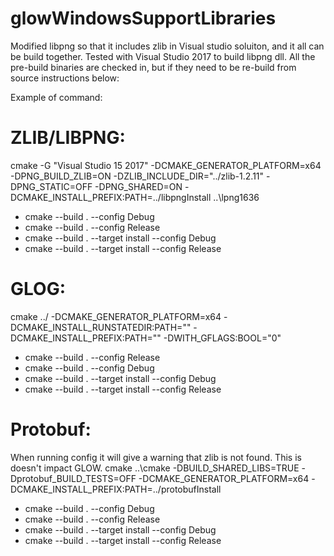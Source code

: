# glowWindowsSupportLibraries

Modified libpng so that it includes zlib in Visual studio soluiton, and it all can be build together. 
Tested with Visual Studio 2017 to build libpng dll.
All the pre-build binaries are checked in, but if they need to be re-build from source instructions below:

Example of command:

<h1>ZLIB/LIBPNG:</h1>
cmake -G "Visual Studio 15 2017" -DCMAKE_GENERATOR_PLATFORM=x64 -DPNG_BUILD_ZLIB=ON -DZLIB_INCLUDE_DIR="../zlib-1.2.11" -DPNG_STATIC=OFF -DPNG_SHARED=ON -DCMAKE_INSTALL_PREFIX:PATH=../libpngInstall ..\lpng1636

* cmake --build . --config Debug
* cmake --build . --config Release
* cmake --build . --target install --config Debug
* cmake --build . --target install --config Release


<h1>GLOG:</h1>
cmake ../ -DCMAKE_GENERATOR_PLATFORM=x64 -DCMAKE_INSTALL_RUNSTATEDIR:PATH="" -DCMAKE_INSTALL_PREFIX:PATH="<Glog_Location>" -DWITH_GFLAGS:BOOL="0"

* cmake --build . --config Release
* cmake --build . --config Debug
* cmake --build . --target install --config Debug
* cmake --build . --target install --config Release

<h1>Protobuf:</h1>
When running config it will give a warning that zlib is not found. This is doesn't impact GLOW.
cmake ..\cmake -DBUILD_SHARED_LIBS=TRUE -Dprotobuf_BUILD_TESTS=OFF -DCMAKE_GENERATOR_PLATFORM=x64 -DCMAKE_INSTALL_PREFIX:PATH=../protobufInstall

* cmake --build . --config Debug
* cmake --build . --config Release
* cmake --build . --target install --config Debug
* cmake --build . --target install --config Release
